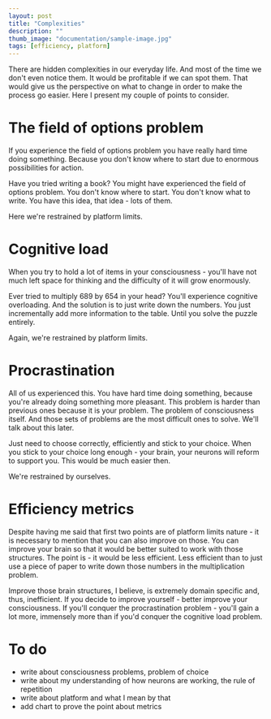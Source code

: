 ```yaml
---
layout: post
title: "Complexities"
description: ""
thumb_image: "documentation/sample-image.jpg"
tags: [efficiency, platform]
---
```


There are hidden complexities in our everyday life. And most of the time we don't even notice them.
It would be profitable if we can spot them. That would give us the perspective on what to change in 
order to make the process go easier. 
Here I present my couple of points to consider.
# The field of options problem
If you experience the field of options problem you have really hard time doing something. Because you
don't know where to start due to enormous possibilities for action.

Have you tried writing a book? You might have experienced the field of options problem. You don't know
where to start. You don't know what to write. You have this idea, that idea - lots of them.

Here we're restrained by platform limits.

# Cognitive load
When you try to hold a lot of items in your consciousness - you'll have not much left space for thinking
and the difficulty of it will grow enormously.

Ever tried to multiply 689 by 654 in your head? You'll experience cognitive overloading. And the solution
is to just write down the numbers. You just incrementally add more information to the table. Until
you solve the puzzle entirely. 

Again, we're restrained by platform limits.

# Procrastination
All of us experienced this. You have hard time doing something, because you're already doing something
more pleasant. This problem is harder than previous ones because it is your problem. The problem of
consciousness itself. And those sets of problems are the most difficult ones to solve. We'll talk about
this later.

Just need to choose correctly, efficiently and stick to your choice. When you stick to your choice long
enough - your brain, your neurons will reform to support you. This would be much easier then.

We're restrained by ourselves.

# Efficiency metrics
Despite having me said that first two points are of platform limits nature - it is necessary to 
mention that you can also improve on those. You can improve your brain so that it would be better
suited to work with those structures. The point is - it would be less efficient. Less efficient 
than to just use a piece of paper to write down those numbers in the multiplication problem. 

Improve those brain structures, I believe, is extremely domain specific and, thus, inefficient. If you
decide to improve yourself - better improve your consciousness. If you'll conquer the procrastination
problem - you'll gain a lot more, immensely more than if you'd conquer the cognitive load problem.

# To do 
- write about consciousness problems, problem of choice
- write about my understanding of how neurons are working, the rule of repetition
- write about platform and what I mean by that
- add chart to prove the point about metrics

